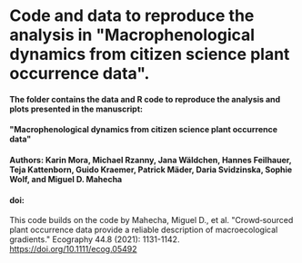 # Code and data to reproduce the analysis in "Macrophenological dynamics from citizen science plant occurrence data".

#### The folder contains the data and R code to reproduce the analysis and plots presented in the manuscript: 
#### "Macrophenological dynamics from citizen science plant occurrence data"
#### Authors: Karin Mora, Michael Rzanny, Jana Wäldchen, Hannes Feilhauer, Teja Kattenborn, Guido Kraemer, Patrick Mäder, Daria Svidzinska, Sophie Wolf, and Miguel D. Mahecha
#### doi:




This code builds on the code by
Mahecha, Miguel D., et al. "Crowd‐sourced plant occurrence data provide a reliable description of macroecological gradients." Ecography 44.8 (2021): 1131-1142.
https://doi.org/10.1111/ecog.05492



